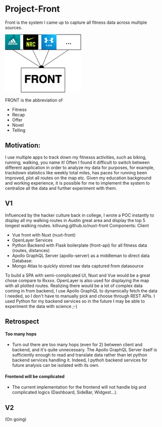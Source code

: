 # Project-Front
Front is the system I came up to capture all fitness data across multiple sources. 

<img src="https://raw.githubusercontent.com/killvung/Project-FRONT/master/front_diagram_abstract.png?token=AB2UN7RVCMR5IIJ5HTEYSVC64LGAC"/>

FRONT is the abbreviation of 
- Fitness
- Recap
- Offer
- Novel
- Telling

## Motivation:
I use multiple apps to track down my fitnesss activities, such as biking, running, walking, you name it! Often I found it difficult to switch between different application in order to analyze my data for purposes, for example, trackdown statistics like weekly total miles, has paces for running been improved, plot all routes on the map etc. Given my education background and working experience, it is possible for me to implement the system to centralize all the data and further experiment with them.

## V1
Influenced by the hacker culture back in college, I wrote a POC instantly to display all my walking routes in Austin great area and display the top 5 longest walking routes. killvung.github.io/nuxt-front
Components:
Client
- Vue front with Nuxt (nuxt-front)
- OpenLayer
Services
- Python Backend with Flask boilerplate (front-api) for all fitness data (routes, distances)
- Apollo GraphQL Server (apollo-server) as a middleman to direct data
Database:
- Mongo Atlas to quickly stored raw data captured from datasource

To build a SPA with semi-complicated UI, Nuxt and Vue would be a great chose compare to Rxxxx. OpenLayer is also used for displaying the map with all plotted routes. Realizing there would be a lot of complex data coming in from backend, I use Apollo GraphQL to dynamically fetch the data I needed, so I don't have to manually pick and choose through REST APIs. I used Python for my backend services so in the future I may be able to experiment the data with science ;-) 

## Retrospect
#### Too many hops
- Turn out there are too many hops (even for 2) between client and backend, and it's quite unnecessary. The Apollo GraphQL Server itself is sufficiently enough to read and translate data rather than let python backend services handling it. Indeed, I pythoh backend services for future analysis can be isolated with its own. 
#### Frontend will be complicated
- The current implementation for the frontend will not handle big and complicated logics (Dashboard, SideBar, Widgest...).

## V2
(On going)
